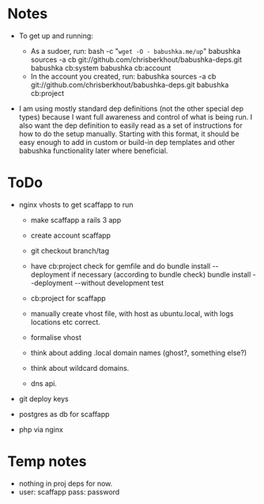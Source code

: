 # Notes

- To get up and running:
  - As a sudoer, run:
      bash -c "`wget -O - babushka.me/up`"
      babushka sources -a cb git://github.com/chrisberkhout/babushka-deps.git
      babushka cb:system
      babushka cb:account
  - In the account you created, run:
      babushka sources -a cb git://github.com/chrisberkhout/babushka-deps.git
      babushka cb:project

- I am using mostly standard dep definitions (not the other special dep types) because I want full awareness and control of what is being run. I also want the dep definition to easily read as a set of instructions for how to do the setup manually. Starting with this format, it should be easy enough to add in custom or build-in dep templates and other babushka functionality later where beneficial.

# ToDo

- nginx vhosts to get scaffapp to run
    - make scaffapp a rails 3 app
    - create account scaffapp

    - git checkout branch/tag
    - have cb:project check for gemfile and do bundle install --deployment if necessary (according to bundle check)
      bundle install --deployment --without development test
    - cb:project for scaffapp

    - manually create vhost file, with host as ubuntu.local, with logs locations etc correct.
    - formalise vhost

    - think about adding .local domain names (ghost?, something else?)
    - think about wildcard domains.
    - dns api.

- git deploy keys
- postgres as db for scaffapp

- php via nginx


# Temp notes

- nothing in proj deps for now.
- user: scaffapp
  pass: password

